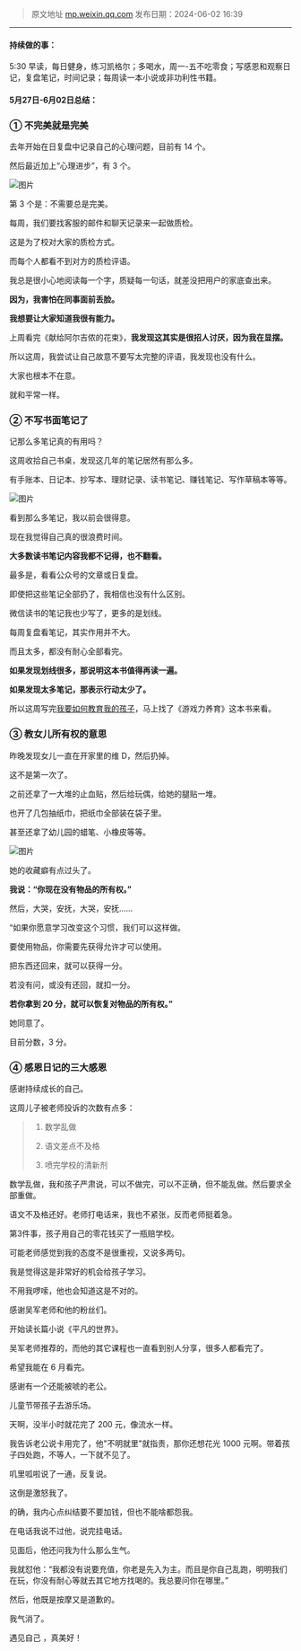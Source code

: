 > 原文地址 [mp.weixin.qq.com](https://mp.weixin.qq.com/s/zwYiV3QEPdois4td_qbIvA)
> 发布日期：2024-06-02 16:39
---

#### 持续做的事：
5:30 早读，每日健身，练习凯格尔；多喝水，周一-五不吃零食；写感恩和观察日记，复盘笔记，时间记录；每周读一本小说或非功利性书籍。

#### 5月27日-6月02日总结：

### ① 不完美就是完美

去年开始在日复盘中记录自己的心理问题，目前有 14 个。

然后最近加上“心理进步”，有 3 个。

![图片](https://mmbiz.qpic.cn/mmbiz_png/2qRZ6oIialECibFPUc8PFgg62hNNvsdoKOwAp85JLloebtFtRicLZNzLJfN5wRmb0NKToPI2YoiagO9icXRKmyrdo2g/640?wx_fmt=png&from=appmsg&wxfrom=13&tp=wxpic)

第 3 个是：不需要总是完美。

每周，我们要找客服的邮件和聊天记录来一起做质检。

这是为了校对大家的质检方式。

而每个人都看不到对方的质检评语。

我总是很小心地阅读每一个字，质疑每一句话，就差没把用户的家底查出来。

**因为，我害怕在同事面前丢脸。**

**我想要让大家知道我很有能力。**

上周看完《献给阿尔吉侬的花束》，**我发现这其实是很招人讨厌，因为我在显摆。**

所以这周，我尝试让自己故意不要写太完整的评语，我发现也没有什么。

大家也根本不在意。

就和平常一样。

  

  

### ② 不写书面笔记了

记那么多笔记真的有用吗？

这周收拾自己书桌，发现这几年的笔记居然有那么多。

有手账本、日记本、抄写本、理财记录、读书笔记、赚钱笔记、写作草稿本等等。

![图片](https://mmbiz.qpic.cn/mmbiz_png/2qRZ6oIialECibFPUc8PFgg62hNNvsdoKOaUQjkGOJicALPgrTRv0lic8RKhoCt6NHdvAEyUqIiaVibjZq1ibVmj8Jnjw/640?wx_fmt=png&from=appmsg&tp=wxpic&wxfrom=5&wx_lazy=1&wx_co=1)

看到那么多笔记，我以前会很得意。

现在我觉得自己真的很浪费时间。

**大多数读书笔记内容我都不记得，也不翻看。**

最多是，看看公众号的文章或日复盘。

即使把这些笔记全部扔了，我相信也没有什么区别。

  

微信读书的笔记我也少写了，更多的是划线。  

每周复盘看笔记，其实作用并不大。

而且太多，都没有耐心全部看完。

  

**如果发现划线很多，那说明这本书值得再读一遍。**

**如果发现太多笔记，那表示行动太少了。**

  

所以这周写完[我要如何教育我的孩子](https://mp.weixin.qq.com/s?__biz=MzIwMzA5NTI3NQ==&mid=2649920399&idx=1&sn=7b7123bded81b14f22a5a53c363d7f70&scene=21#wechat_redirect)，马上找了《游戏力养育》这本书来看。

  

  

### ③ 教女儿所有权的意思

昨晚发现女儿一直在开家里的维 D，然后扔掉。

这不是第一次了。

之前还拿了一大堆的止血贴，然后给玩偶，给她的腿贴一堆。

也开了几包抽纸巾，把纸巾全部装在袋子里。

甚至还拿了幼儿园的蜡笔、小橡皮等等。

![图片](https://mmbiz.qpic.cn/mmbiz_png/2qRZ6oIialECibFPUc8PFgg62hNNvsdoKOXqCjW2acS9AENh8f9wxGf40UXPI5wTOtsiboGYKbszNwLKF0TnEc39A/640?wx_fmt=png&from=appmsg&tp=wxpic&wxfrom=5&wx_lazy=1&wx_co=1)

她的收藏癖有点过头了。

**我说：“你现在没有物品的所有权。”**

然后，大哭，安抚，大哭，安抚……

“如果你愿意学习改变这个习惯，我们可以这样做。

要使用物品，你需要先获得允许才可以使用。

把东西还回来，就可以获得一分。

若没有问，或没有还回，就扣一分。

**若你拿到 20 分，就可以恢复对物品的所有权。”**

她同意了。

目前分数，3 分。

  

  
### ④ 感恩日记的三大感恩

感谢持续成长的自己。

这周儿子被老师投诉的次数有点多：

> 1. 数学乱做
>     
> 2. 语文差点不及格
>     
> 3. 喷完学校的清新剂
>     

数学乱做，我和孩子严肃说，可以不做完，可以不正确，但不能乱做。然后要求全部重做。

语文不及格还好。老师打电话来，我也不紧张，反而老师挺着急。

第3件事，孩子用自己的零花钱买了一瓶赔学校。

可能老师感觉到我的态度不是很重视，又说多两句。

我是觉得这是非常好的机会给孩子学习。  

不用我啰嗦，他也会知道这是不对的。

  

感谢吴军老师和他的粉丝们。

开始读长篇小说《平凡的世界》。

吴军老师推荐的，而他的其它课程也一直看到别人分享，很多人都看完了。

希望我能在 6 月看完。

  

感谢有一个还能被唬的老公。

儿童节带孩子去游乐场。

天啊，没半小时就花完了 200 元，像流水一样。

我告诉老公说卡用完了，他"不明就里"就指责，那你还想花光 1000 元啊。带着孩子四处跑，不等人，一下就不见了。

叽里呱啦说了一通，反复说。

这倒是激怒我了。

的确，我内心点纠结要不要加钱，但也不能啥都怨我。

在电话我说不过他，说完挂电话。

见面后，他还问我为什么那么生气。

我就怼他：“我都没有说要充值，你老是先入为主。而且是你自己乱跑，明明我们在玩，你没有耐心等就去其它地方找喝的。我总要问你在哪里。”

然后，他既是按摩又是道歉的。

我气消了。

  

遇见自己 ，真美好！